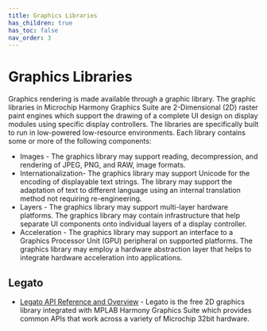 ```yaml
---
title: Graphics Libraries
has_children: true
has_toc: false
nav_order: 3
---
```


# Graphics Libraries

Graphics rendering is made available through a graphic library. The graphic libraries in Microchip Harmony Graphics Suite are 2-Dimensional (2D) raster paint engines which support the drawing of a complete UI design on display modules using specific display controllers. The libraries are specifically built to run in low-powered low-resource environments. Each library contains some or more of the following components: 

* Images - The graphics library may support reading, decompression, and rendering of JPEG, PNG, and RAW, image formats.
* Internationalization- The graphics library may support Unicode for the encoding of displayable text strings. The library may support the adaptation of text to different language using an internal translation method not requiring re-engineering.
* Layers - The graphics library may support multi-layer hardware platforms. The graphics library may contain infrastructure that help separate UI components onto individual layers of a display controller.
* Acceleration - The graphics library may support an interface to a Graphics Processor Unit (GPU) peripheral on supported platforms. The graphics library may employ a hardware abstraction layer that helps to integrate hardware acceleration into applications.


## Legato
* [Legato API Reference and Overview](../docs/index.html) - Legato is the free 2D graphics library integrated with MPLAB Harmony Graphics Suite which provides common APIs that work across a variety of Microchip 32bit hardware.

